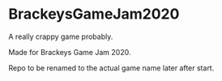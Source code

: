 # BrackeysGameJam2020
A really crappy game probably.

Made for Brackeys Game Jam 2020.

Repo to be renamed to the actual game name later after start.
